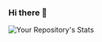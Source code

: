 ### Hi there 👋

![Your Repository's Stats](https://github-readme-stats.vercel.app/api?username=JarbasAl&show_icons=true)
